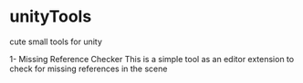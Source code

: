 # unityTools
cute small tools for unity

1- Missing Reference Checker
  This is a simple tool as an editor extension to check for missing references in the scene
